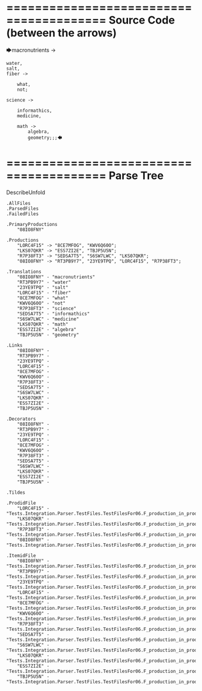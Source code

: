 ========================================
Source Code (between the arrows)
========================================

🡆macronutrients ->

	water,
    salt,
    fiber ->

        what,
        not;
	
	science ->
			
		informathics,
		medicine,
		
		math ->
			algebra,
			geometry;;;🡄

========================================
Parse Tree
========================================
DescribeUnfold

    .AllFiles
    .ParsedFiles
    .FailedFiles

    .PrimaryProductions
        "08IO8FNY" 

    .Productions
        "LORC4F15" -> "8CE7MFOG", "KWV6Q60O";
        "LKS07QKR" -> "ESS7ZI2E", "TBJP5U5N";
        "R7P38FT3" -> "SEDSA7T5", "S6SW7LWC", "LKS07QKR";
        "08IO8FNY" -> "RT3PB9Y7", "23YE9TPQ", "LORC4F15", "R7P38FT3";

    .Translations
        "08IO8FNY" - "macronutrients"
        "RT3PB9Y7" - "water"
        "23YE9TPQ" - "salt"
        "LORC4F15" - "fiber"
        "8CE7MFOG" - "what"
        "KWV6Q60O" - "not"
        "R7P38FT3" - "science"
        "SEDSA7T5" - "informathics"
        "S6SW7LWC" - "medicine"
        "LKS07QKR" - "math"
        "ESS7ZI2E" - "algebra"
        "TBJP5U5N" - "geometry"

    .Links
        "08IO8FNY" - 
        "RT3PB9Y7" - 
        "23YE9TPQ" - 
        "LORC4F15" - 
        "8CE7MFOG" - 
        "KWV6Q60O" - 
        "R7P38FT3" - 
        "SEDSA7T5" - 
        "S6SW7LWC" - 
        "LKS07QKR" - 
        "ESS7ZI2E" - 
        "TBJP5U5N" - 

    .Decorators
        "08IO8FNY" - 
        "RT3PB9Y7" - 
        "23YE9TPQ" - 
        "LORC4F15" - 
        "8CE7MFOG" - 
        "KWV6Q60O" - 
        "R7P38FT3" - 
        "SEDSA7T5" - 
        "S6SW7LWC" - 
        "LKS07QKR" - 
        "ESS7ZI2E" - 
        "TBJP5U5N" - 

    .Tildes

    .ProdidFile
        "LORC4F15" - "Tests.Integration.Parser.TestFiles.TestFilesFor06.F_production_in_production7.ds"
        "LKS07QKR" - "Tests.Integration.Parser.TestFiles.TestFilesFor06.F_production_in_production7.ds"
        "R7P38FT3" - "Tests.Integration.Parser.TestFiles.TestFilesFor06.F_production_in_production7.ds"
        "08IO8FNY" - "Tests.Integration.Parser.TestFiles.TestFilesFor06.F_production_in_production7.ds"

    .ItemidFile
        "08IO8FNY" - "Tests.Integration.Parser.TestFiles.TestFilesFor06.F_production_in_production7.ds"
        "RT3PB9Y7" - "Tests.Integration.Parser.TestFiles.TestFilesFor06.F_production_in_production7.ds"
        "23YE9TPQ" - "Tests.Integration.Parser.TestFiles.TestFilesFor06.F_production_in_production7.ds"
        "LORC4F15" - "Tests.Integration.Parser.TestFiles.TestFilesFor06.F_production_in_production7.ds"
        "8CE7MFOG" - "Tests.Integration.Parser.TestFiles.TestFilesFor06.F_production_in_production7.ds"
        "KWV6Q60O" - "Tests.Integration.Parser.TestFiles.TestFilesFor06.F_production_in_production7.ds"
        "R7P38FT3" - "Tests.Integration.Parser.TestFiles.TestFilesFor06.F_production_in_production7.ds"
        "SEDSA7T5" - "Tests.Integration.Parser.TestFiles.TestFilesFor06.F_production_in_production7.ds"
        "S6SW7LWC" - "Tests.Integration.Parser.TestFiles.TestFilesFor06.F_production_in_production7.ds"
        "LKS07QKR" - "Tests.Integration.Parser.TestFiles.TestFilesFor06.F_production_in_production7.ds"
        "ESS7ZI2E" - "Tests.Integration.Parser.TestFiles.TestFilesFor06.F_production_in_production7.ds"
        "TBJP5U5N" - "Tests.Integration.Parser.TestFiles.TestFilesFor06.F_production_in_production7.ds"

